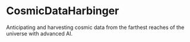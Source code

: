 # CosmicDataHarbinger
Anticipating and harvesting cosmic data from the farthest reaches of the universe with advanced AI.
